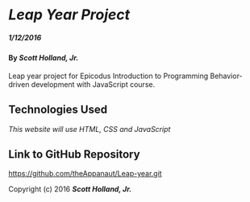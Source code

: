 # _Leap Year Project_

##### _1/12/2016_

#### By _**Scott Holland, Jr.**_

Leap year project for Epicodus Introduction to Programming Behavior-driven development with JavaScript course.

## Technologies Used

_This website will use HTML, CSS and JavaScript_

## Link to GitHub Repository

https://github.com/theAppanaut/Leap-year.git

Copyright (c) 2016 **_Scott Holland, Jr._**
